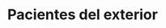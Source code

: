 ---
templateKey: foreign-patients
language: es
title: Pacientes del exterior
redirects: >
    /en/foreign-patients/
published: true

# Contact Form
form:
  title: ¡Consúltenos Ahora Mismo!
  img: /img/parallax-form-professionals.jpg

hero:
  display: true
  type: default
  image: /img/hero-foreign-patients.jpg
  parallax: false
  title: >
    <span class="bebas" style="font-family:Bebas Neue Bold;color:white;font-weight:lighter">PACIENTES DEL EXTERIOR</span>
  indicator: false
  halfSize: true


#4 Slogan Section
slogan:
  link:
    display: false
    to: ''
    text: ''
  img: /img/slogan-teeth.jpg
  title: >
    ¿Cuenta ya con un Presupuesto Definitivo?
  description: >
    Remítanoslo vía e-mail para homologarlo y someterlo a su consideración.
    ¡Con seguridad le sorprenderemos!

procedures:
  display: true
  title: ¡Una Especialidad para cada Tratamiento!
  procedures:
    - title: Implantes
      to: /la-clinica/implantes-dentales/
      img: /img/procedures-implants.png
    - title: Prótesis
      to: /especialidades/protesis/
      img: /img/procedures-prosthesis.jpg
    - title: Estética dental
      to:  /especialidades/estetica-dental/
      img: /img/procedures-aesthetic-dentistry.png
---